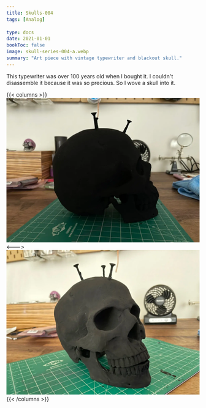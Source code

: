 ```yaml
---
title: Skulls-004
tags: [Analog]

type: docs
date: 2021-01-01
bookToc: false
image: skull-series-004-a.webp
summary: "Art piece with vintage typewriter and blackout skull."
---
```

This typewriter was over 100 years old when I bought it. I couldn't disassemble it because it was so precious. So I wove a skull into it.

{{< columns >}}
![](skull-series-004-b.webp)
<--->
![](skull-series-004-c.webp)
{{< /columns >}}
